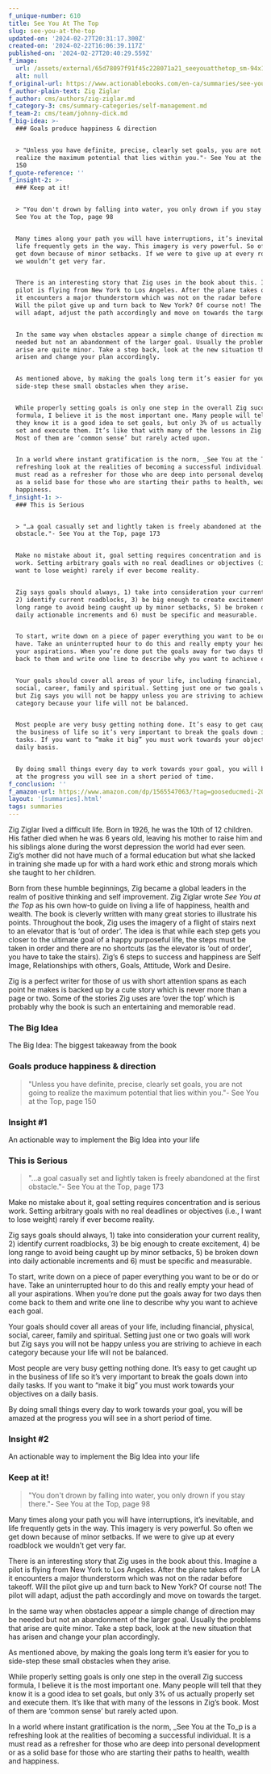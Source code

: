 ```yaml
---
f_unique-number: 610
title: See You At The Top
slug: see-you-at-the-top
updated-on: '2024-02-27T20:31:17.300Z'
created-on: '2024-02-22T16:06:39.117Z'
published-on: '2024-02-27T20:40:29.559Z'
f_image:
  url: /assets/external/65d78097f91f45c228071a21_seeyouatthetop_sm-94x144.jpeg
  alt: null
f_original-url: https://www.actionablebooks.com/en-ca/summaries/see-you-at-the-top/
f_author-plain-text: Zig Ziglar
f_author: cms/authors/zig-ziglar.md
f_category-3: cms/summary-categories/self-management.md
f_team-2: cms/team/johnny-dick.md
f_big-idea: >-
  ### Goals produce happiness & direction


  > "Unless you have definite, precise, clearly set goals, you are not going to
  realize the maximum potential that lies within you."- See You at the Top, page
  150
f_quote-reference: ''
f_insight-2: >-
  ### Keep at it!


  > "You don't drown by falling into water, you only drown if you stay there."-
  See You at the Top, page 98


  Many times along your path you will have interruptions, it’s inevitable, and
  life frequently gets in the way. This imagery is very powerful. So often we
  get down because of minor setbacks. If we were to give up at every roadblock
  we wouldn’t get very far.


  There is an interesting story that Zig uses in the book about this. Imagine a
  pilot is flying from New York to Los Angeles. After the plane takes off for LA
  it encounters a major thunderstorm which was not on the radar before takeoff.
  Will the pilot give up and turn back to New York? Of course not! The pilot
  will adapt, adjust the path accordingly and move on towards the target.


  In the same way when obstacles appear a simple change of direction may be
  needed but not an abandonment of the larger goal. Usually the problems that
  arise are quite minor. Take a step back, look at the new situation that has
  arisen and change your plan accordingly.


  As mentioned above, by making the goals long term it’s easier for you to
  side-step these small obstacles when they arise.


  While properly setting goals is only one step in the overall Zig success
  formula, I believe it is the most important one. Many people will tell that
  they know it is a good idea to set goals, but only 3% of us actually properly
  set and execute them. It’s like that with many of the lessons in Zig’s book.
  Most of them are ‘common sense’ but rarely acted upon.


  In a world where instant gratification is the norm, _See You at the To_p is a
  refreshing look at the realities of becoming a successful individual. It is a
  must read as a refresher for those who are deep into personal development or
  as a solid base for those who are starting their paths to health, wealth and
  happiness.
f_insight-1: >-
  ### This is Serious


  > "…a goal casually set and lightly taken is freely abandoned at the first
  obstacle."- See You at the Top, page 173


  Make no mistake about it, goal setting requires concentration and is serious
  work. Setting arbitrary goals with no real deadlines or objectives (i.e., I
  want to lose weight) rarely if ever become reality.


  Zig says goals should always, 1) take into consideration your current reality,
  2) identify current roadblocks, 3) be big enough to create excitement, 4) be
  long range to avoid being caught up by minor setbacks, 5) be broken down into
  daily actionable increments and 6) must be specific and measurable.


  To start, write down on a piece of paper everything you want to be or do or
  have. Take an uninterrupted hour to do this and really empty your head of all
  your aspirations. When you’re done put the goals away for two days then come
  back to them and write one line to describe why you want to achieve each goal.


  Your goals should cover all areas of your life, including financial, physical,
  social, career, family and spiritual. Setting just one or two goals will work
  but Zig says you will not be happy unless you are striving to achieve in each
  category because your life will not be balanced.


  Most people are very busy getting nothing done. It’s easy to get caught up in
  the business of life so it’s very important to break the goals down into daily
  tasks. If you want to “make it big” you must work towards your objectives on a
  daily basis.


  By doing small things every day to work towards your goal, you will be amazed
  at the progress you will see in a short period of time.
f_conclusion: ''
f_amazon-url: https://www.amazon.com/dp/1565547063/?tag=gooseducmedi-20
layout: '[summaries].html'
tags: summaries
---
```


Zig Ziglar lived a difficult life. Born in 1926, he was the 10th of 12 children. His father died when he was 6 years old, leaving his mother to raise him and his siblings alone during the worst depression the world had ever seen. Zig’s mother did not have much of a formal education but what she lacked in training she made up for with a hard work ethic and strong morals which she taught to her children.

Born from these humble beginnings, Zig became a global leaders in the realm of positive thinking and self improvement. Zig Ziglar wrote _See You at the Top_ as his own how-to guide on living a life of happiness, health and wealth. The book is cleverly written with many great stories to illustrate his points. Throughout the book, Zig uses the imagery of a flight of stairs next to an elevator that is ‘out of order’. The idea is that while each step gets you closer to the ultimate goal of a happy purposeful life, the steps must be taken in order and there are no shortcuts (as the elevator is ‘out of order’, you have to take the stairs). Zig’s 6 steps to success and happiness are Self Image, Relationships with others, Goals, Attitude, Work and Desire.

Zig is a perfect writer for those of us with short attention spans as each point he makes is backed up by a cute story which is never more than a page or two. Some of the stories Zig uses are ‘over the top’ which is probably why the book is such an entertaining and memorable read.

### The Big Idea

The Big Idea: The biggest takeaway from the book

### Goals produce happiness & direction

> "Unless you have definite, precise, clearly set goals, you are not going to realize the maximum potential that lies within you."- See You at the Top, page 150

### Insight #1

An actionable way to implement the Big Idea into your life

### This is Serious

> "…a goal casually set and lightly taken is freely abandoned at the first obstacle."- See You at the Top, page 173

Make no mistake about it, goal setting requires concentration and is serious work. Setting arbitrary goals with no real deadlines or objectives (i.e., I want to lose weight) rarely if ever become reality.

Zig says goals should always, 1) take into consideration your current reality, 2) identify current roadblocks, 3) be big enough to create excitement, 4) be long range to avoid being caught up by minor setbacks, 5) be broken down into daily actionable increments and 6) must be specific and measurable.

To start, write down on a piece of paper everything you want to be or do or have. Take an uninterrupted hour to do this and really empty your head of all your aspirations. When you’re done put the goals away for two days then come back to them and write one line to describe why you want to achieve each goal.

Your goals should cover all areas of your life, including financial, physical, social, career, family and spiritual. Setting just one or two goals will work but Zig says you will not be happy unless you are striving to achieve in each category because your life will not be balanced.

Most people are very busy getting nothing done. It’s easy to get caught up in the business of life so it’s very important to break the goals down into daily tasks. If you want to “make it big” you must work towards your objectives on a daily basis.

By doing small things every day to work towards your goal, you will be amazed at the progress you will see in a short period of time.

### Insight #2

An actionable way to implement the Big Idea into your life

### Keep at it!

> "You don't drown by falling into water, you only drown if you stay there."- See You at the Top, page 98

Many times along your path you will have interruptions, it’s inevitable, and life frequently gets in the way. This imagery is very powerful. So often we get down because of minor setbacks. If we were to give up at every roadblock we wouldn’t get very far.

There is an interesting story that Zig uses in the book about this. Imagine a pilot is flying from New York to Los Angeles. After the plane takes off for LA it encounters a major thunderstorm which was not on the radar before takeoff. Will the pilot give up and turn back to New York? Of course not! The pilot will adapt, adjust the path accordingly and move on towards the target.

In the same way when obstacles appear a simple change of direction may be needed but not an abandonment of the larger goal. Usually the problems that arise are quite minor. Take a step back, look at the new situation that has arisen and change your plan accordingly.

As mentioned above, by making the goals long term it’s easier for you to side-step these small obstacles when they arise.

While properly setting goals is only one step in the overall Zig success formula, I believe it is the most important one. Many people will tell that they know it is a good idea to set goals, but only 3% of us actually properly set and execute them. It’s like that with many of the lessons in Zig’s book. Most of them are ‘common sense’ but rarely acted upon.

In a world where instant gratification is the norm, _See You at the To_p is a refreshing look at the realities of becoming a successful individual. It is a must read as a refresher for those who are deep into personal development or as a solid base for those who are starting their paths to health, wealth and happiness.
